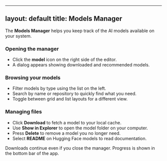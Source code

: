 ______________________________________________________________________

## layout: default title: Models Manager

The **Models Manager** helps you keep track of the AI models available on your system.

### Opening the manager

- Click the **model** icon on the right side of the editor.
- A dialog appears showing downloaded and recommended models.

### Browsing your models

- Filter models by type using the list on the left.
- Search by name or repository to quickly find what you need.
- Toggle between grid and list layouts for a different view.

### Managing files

- Click **Download** to fetch a model to your local cache.
- Use **Show in Explorer** to open the model folder on your computer.
- Press **Delete** to remove a model you no longer need.
- Select **README** on Hugging Face models to read documentation.

Downloads continue even if you close the manager. Progress is shown in the bottom bar of the app.
